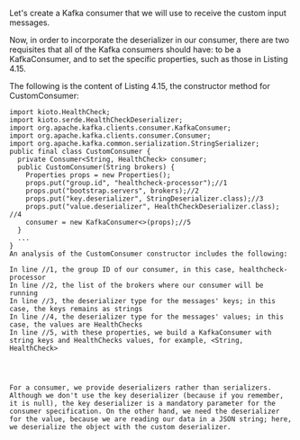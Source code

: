 Let's create a Kafka consumer that we will use to receive the custom input messages.

Now, in order to incorporate the deserializer in our consumer, there are two requisites that all of the Kafka consumers should have: to be a KafkaConsumer, and to set the specific properties, such as those in Listing 4.15.

The following is the content of Listing 4.15, the constructor method for CustomConsumer:

```
import kioto.HealthCheck;
import kioto.serde.HealthCheckDeserializer;
import org.apache.kafka.clients.consumer.KafkaConsumer;
import org.apache.kafka.clients.consumer.Consumer;
import org.apache.kafka.common.serialization.StringSerializer;
public final class CustomConsumer {
  private Consumer<String, HealthCheck> consumer;
  public CustomConsumer(String brokers) {
    Properties props = new Properties();
    props.put("group.id", "healthcheck-processor");//1
    props.put("bootstrap.servers", brokers);//2
    props.put("key.deserializer", StringDeserializer.class);//3
    props.put("value.deserializer", HealthCheckDeserializer.class); //4
    consumer = new KafkaConsumer<>(props);//5
  }
  ...
}
An analysis of the CustomConsumer constructor includes the following:

In line //1, the group ID of our consumer, in this case, healthcheck- processor
In line //2, the list of the brokers where our consumer will be running
In line //3, the deserializer type for the messages' keys; in this case, the keys remains as strings
In line //4, the deserializer type for the messages' values; in this case, the values are HealthChecks
In line //5, with these properties, we build a KafkaConsumer with string keys and HealthChecks values, for example, <String, HealthCheck>
 

 

For a consumer, we provide deserializers rather than serializers. Although we don't use the key deserializer (because if you remember, it is null), the key deserializer is a mandatory parameter for the consumer specification. On the other hand, we need the deserializer for the value, because we are reading our data in a JSON string; here, we deserialize the object with the custom deserializer. 